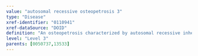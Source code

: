```yaml
---
value: "autosomal recessive osteopetrosis 3"
type: "Disease"
xref-identifier: "0110941"
xref-dataSource: "DOID"
definition: "An osteopetrosis characterized by autosomal recessive inheritance that has_material_basis_in homozygous or compound heterozygous mutation in the CA2 gene on chromosome 8q21."
level: "Level 3"
parents: [0050737,13533]
---
```

